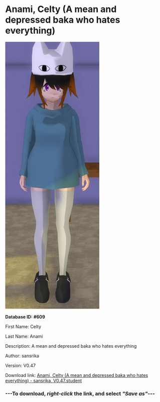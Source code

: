 # Anami, Celty (A mean and depressed baka who hates everything)

<img src="https://raw.githubusercontent.com/Arbiter1223/Daigaku-Gurashi-Custom-Students/master/Students/Files/Anami%2C%20Celty%20(A%20mean%20and%20depressed%20baka%20who%20hates%20everything).png" title="Anami, Celty (A mean and depressed baka who hates everything) - sansrika, V0.47">

**Database ID: #609**

First Name: Celty

Last Name: Anami

Description: A mean and depressed baka who hates everything

Author: sansrika

Version: V0.47

Download link: <a href="https://raw.githubusercontent.com/Arbiter1223/Daigaku-Gurashi-Custom-Students/master/Students/Files/Anami%2C%20Celty%20(A%20mean%20and%20depressed%20baka%20who%20hates%20everything)%20-%20sansrika%2C%20V0.47.student">Anami, Celty (A mean and depressed baka who hates everything) - sansrika, V0.47.student</a>

### ---**To download, _right-click_ the link, and select _"Save as"_**---

